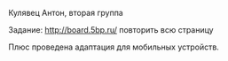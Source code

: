 Кулявец Антон, вторая группа

Задание: http://board.5bp.ru/	повторить всю страницу

Плюс проведена адаптация для мобильных устройств. 
